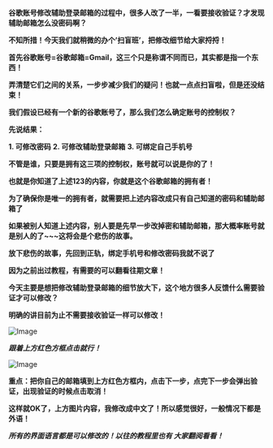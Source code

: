 **谷歌账号修改辅助登录邮箱的过程中，很多人改了一半，一看要接收验证？才发现辅助邮箱怎么没密码啊？**

**不知所措！今天我们就稍微的办个’扫盲班’，把修改细节给大家捋捋！**

**首先谷歌账号=谷歌邮箱=Gmail，这三个只是称谓不同而已，其实都是指一个东西！**

**弄清楚它们之间的关系，一步步减少我们的疑问！也就一点点扫盲啦，但是还没结束！**

**我们假设已经有一个新的谷歌账号了，那么我们怎么确定账号的控制权？**

**先说结果：**

**1. 可修改密码**
**2. 可修改辅助登录邮箱**
**3. 可绑定自己手机号**

**不管是谁，只要是拥有这三项的控制权，账号就可以说是你的了！**

**也就是你知道了上述123的内容，你就是这个谷歌邮箱的拥有者！**

**为了确保你是唯一的拥有者，就需要把上述内容改成只有自己知道的密码和辅助邮箱了**

**如果被别人知道上述内容，别人要是先早一步改掉密和辅助邮箱，那大概率账号就是别人的了~~~这将会是个悲伤的故事。**

**放下悲伤的故事，先回到正轨，绑定手机号和修改密码我就不说了**

**因为之前出过教程，有需要的可以翻看往期文章！**

**今天主要是想把修改辅助登录邮箱的细节放大下，这个地方很多人反馈什么需要验证才可以修改？**

**明确的讲目前为止不需要接收验证一样可以修改！**

![Image](https://github.com/user-attachments/assets/bac47549-9504-4219-bf62-aee971760c42)

**_跟着上方红色方框点击就行！_**

![Image](https://github.com/user-attachments/assets/ed7921fe-948e-4e7f-89bb-b0df44eeb0dc)

**重点：把你自己的邮箱填到上方红色方框内，点击下一步，点完下一步会弹出验证，出现验证的时候点击取消！**

**这样就OK了，上方图片内容，我修改成中文了！所以感觉很好，一般情况下都是外语！**

**_所有的界面语言都是可以修改的！以往的教程里也有 大家翻阅看看！_**

